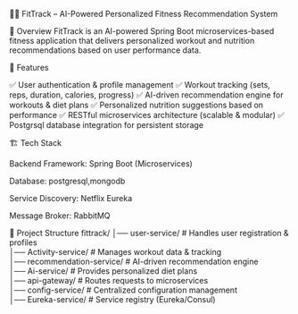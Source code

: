 🏋️‍♂️ FitTrack – AI-Powered Personalized Fitness Recommendation System

📌 Overview
FitTrack is an AI-powered Spring Boot microservices-based fitness application that delivers personalized workout and nutrition recommendations based on user performance data.

🚀 Features

✅ User authentication & profile management
✅ Workout tracking (sets, reps, duration, calories, progress)
✅ AI-driven recommendation engine for workouts & diet plans
✅ Personalized nutrition suggestions based on performance
✅ RESTful microservices architecture (scalable & modular)
✅ Postgrsql database integration for persistent storage


🏗️ Tech Stack

Backend Framework: Spring Boot (Microservices)

Database: postgresql,mongodb

Service Discovery: Netflix Eureka

Message Broker: RabbitMQ


📂 Project Structure
fittrack/
│── user-service/             # Handles user registration & profiles  
│── Activity-service/         # Manages workout data & tracking  
│── recommendation-service/   # AI-driven recommendation engine  
│── Ai-service/               # Provides personalized diet plans  
│── api-gateway/              # Routes requests to microservices  
│── config-service/           # Centralized configuration management  
│── Eureka-service/           # Service registry (Eureka/Consul)  

